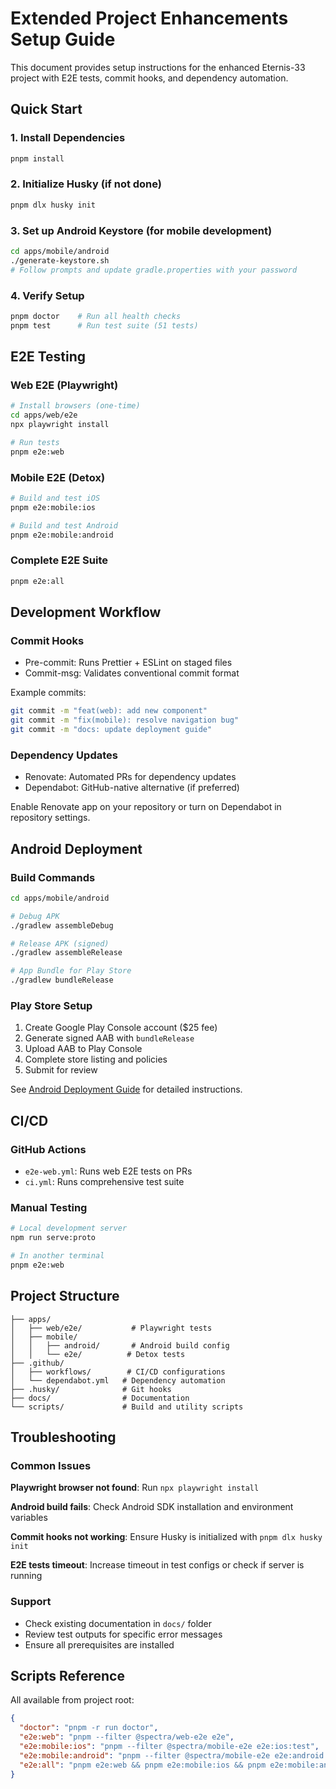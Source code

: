 # Extended Project Enhancements Setup Guide

This document provides setup instructions for the enhanced Eternis-33 project with E2E tests, commit hooks, and dependency automation.

## Quick Start

### 1. Install Dependencies
```bash
pnpm install
```

### 2. Initialize Husky (if not done)
```bash
pnpm dlx husky init
```

### 3. Set up Android Keystore (for mobile development)
```bash
cd apps/mobile/android
./generate-keystore.sh
# Follow prompts and update gradle.properties with your password
```

### 4. Verify Setup
```bash
pnpm doctor    # Run all health checks
pnpm test      # Run test suite (51 tests)
```

## E2E Testing

### Web E2E (Playwright)
```bash
# Install browsers (one-time)
cd apps/web/e2e
npx playwright install

# Run tests
pnpm e2e:web
```

### Mobile E2E (Detox)
```bash
# Build and test iOS
pnpm e2e:mobile:ios

# Build and test Android
pnpm e2e:mobile:android
```

### Complete E2E Suite
```bash
pnpm e2e:all
```

## Development Workflow

### Commit Hooks
- Pre-commit: Runs Prettier + ESLint on staged files
- Commit-msg: Validates conventional commit format

Example commits:
```bash
git commit -m "feat(web): add new component"
git commit -m "fix(mobile): resolve navigation bug"
git commit -m "docs: update deployment guide"
```

### Dependency Updates
- Renovate: Automated PRs for dependency updates
- Dependabot: GitHub-native alternative (if preferred)

Enable Renovate app on your repository or turn on Dependabot in repository settings.

## Android Deployment

### Build Commands
```bash
cd apps/mobile/android

# Debug APK
./gradlew assembleDebug

# Release APK (signed)
./gradlew assembleRelease

# App Bundle for Play Store
./gradlew bundleRelease
```

### Play Store Setup
1. Create Google Play Console account ($25 fee)
2. Generate signed AAB with `bundleRelease`
3. Upload AAB to Play Console
4. Complete store listing and policies
5. Submit for review

See [Android Deployment Guide](android-deployment.md) for detailed instructions.

## CI/CD

### GitHub Actions
- `e2e-web.yml`: Runs web E2E tests on PRs
- `ci.yml`: Runs comprehensive test suite

### Manual Testing
```bash
# Local development server
npm run serve:proto

# In another terminal
pnpm e2e:web
```

## Project Structure

```
├── apps/
│   ├── web/e2e/           # Playwright tests
│   ├── mobile/
│   │   ├── android/       # Android build config
│   │   └── e2e/          # Detox tests
├── .github/
│   ├── workflows/        # CI/CD configurations
│   └── dependabot.yml   # Dependency automation
├── .husky/              # Git hooks
├── docs/                # Documentation
└── scripts/             # Build and utility scripts
```

## Troubleshooting

### Common Issues

**Playwright browser not found**: Run `npx playwright install`

**Android build fails**: Check Android SDK installation and environment variables

**Commit hooks not working**: Ensure Husky is initialized with `pnpm dlx husky init`

**E2E tests timeout**: Increase timeout in test configs or check if server is running

### Support
- Check existing documentation in `docs/` folder
- Review test outputs for specific error messages
- Ensure all prerequisites are installed

## Scripts Reference

All available from project root:

```json
{
  "doctor": "pnpm -r run doctor",
  "e2e:web": "pnpm --filter @spectra/web-e2e e2e",
  "e2e:mobile:ios": "pnpm --filter @spectra/mobile-e2e e2e:ios:test",
  "e2e:mobile:android": "pnpm --filter @spectra/mobile-e2e e2e:android:test",
  "e2e:all": "pnpm e2e:web && pnpm e2e:mobile:ios && pnpm e2e:mobile:android"
}
```